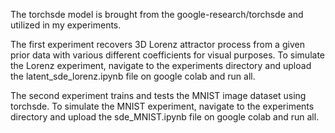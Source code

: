 The torchsde model is brought from the google-research/torchsde and utilized in my experiments.

The first experiment recovers 3D Lorenz attractor process from a given prior data with various different coefficients for visual purposes.
To simulate the Lorenz experiment, navigate to the experiments directory and upload the latent_sde_lorenz.ipynb file on google colab and run all.

The second experiment trains and tests the MNIST image dataset using torchsde.
To simulate the MNIST experiment, navigate to the experiments directory and upload the sde_MNIST.ipynb file on google colab and run all.
